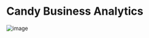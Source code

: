 # Candy Business Analytics
![image](https://github.com/user-attachments/assets/8c9164a0-74ab-43d8-8e49-476063a5487c)

